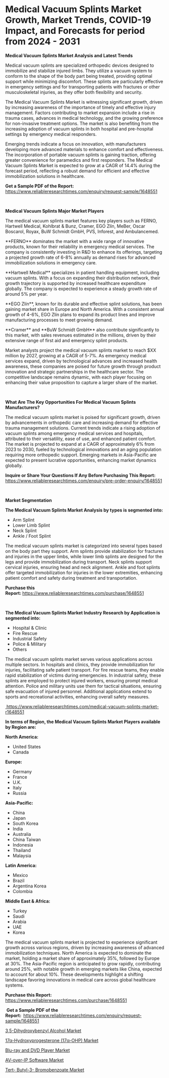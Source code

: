 <p><h1>Medical Vacuum Splints Market Growth, Market Trends, COVID-19 Impact, and Forecasts for period from 2024 - 2031</h1></p><p><strong>Medical Vacuum Splints Market Analysis and Latest Trends</strong></p>
<p><p>Medical vacuum splints are specialized orthopedic devices designed to immobilize and stabilize injured limbs. They utilize a vacuum system to conform to the shape of the body part being treated, providing optimal support while minimizing discomfort. These splints are particularly effective in emergency settings and for transporting patients with fractures or other musculoskeletal injuries, as they offer both flexibility and security.</p><p>The Medical Vacuum Splints Market is witnessing significant growth, driven by increasing awareness of the importance of timely and effective injury management. Factors contributing to market expansion include a rise in trauma cases, advances in medical technology, and the growing preference for non-invasive treatment options. The market is also benefiting from the increasing adoption of vacuum splints in both hospital and pre-hospital settings by emergency medical responders.</p><p>Emerging trends indicate a focus on innovation, with manufacturers developing more advanced materials to enhance comfort and effectiveness. The incorporation of portable vacuum splints is gaining traction, offering greater convenience for paramedics and first responders. The Medical Vacuum Splints Market is expected to grow at a CAGR of 14.4% during the forecast period, reflecting a robust demand for efficient and effective immobilization solutions in healthcare.</p></p>
<p><strong>Get a Sample PDF of the Report:&nbsp;</strong> <a href="https://www.reliableresearchtimes.com/enquiry/request-sample/1648551?utm_campaign=1425&utm_medium=2&utm_source=Github&utm_content=ia&utm_term=15102024&utm_id=medical-vacuum-splints">https://www.reliableresearchtimes.com/enquiry/request-sample/1648551</a></p>
<p>&nbsp;</p>
<p><strong>Medical Vacuum Splints Major Market Players</strong></p>
<p><p>The medical vacuum splints market features key players such as FERNO, Hartwell Medical, Kohlbrat & Bunz, Cramer, EGO Zlín, MeBer, Oscar Boscarol, Royax, BuW Schmidt GmbH, PVS, Inforest, and Ambulancemed. </p><p>**FERNO** dominates the market with a wide range of innovative products, known for their reliability in emergency medical services. The company is consistently investing in R&D to enhance its offerings, targeting a projected growth rate of 6-8% annually as demand rises for advanced immobilization solutions in emergency care.</p><p>**Hartwell Medical** specializes in patient handling equipment, including vacuum splints. With a focus on expanding their distribution network, their growth trajectory is supported by increased healthcare expenditure globally. The company is expected to experience a steady growth rate of around 5% per year.</p><p>**EGO Zlín**, known for its durable and effective splint solutions, has been gaining market share in Europe and North America. With a consistent annual growth of 4-6%, EGO Zlín plans to expand its product lines and improve manufacturing processes to meet growing demand.</p><p>**Cramer** and **BuW Schmidt GmbH** also contribute significantly to this market, with sales revenues estimated in the millions, driven by their extensive range of first aid and emergency splint products. </p><p>Market analysts project the medical vacuum splints market to reach $XX million by 2027, growing at a CAGR of 5-7%. As emergency medical services expand, driven by technological advances and increased health awareness, these companies are poised for future growth through product innovation and strategic partnerships in the healthcare sector. The competitive landscape remains dynamic, with each player focusing on enhancing their value proposition to capture a larger share of the market.</p></p>
<p>&nbsp;</p>
<p><strong>What Are The Key Opportunities For Medical Vacuum Splints Manufacturers?</strong></p>
<p><p>The medical vacuum splints market is poised for significant growth, driven by advancements in orthopedic care and increasing demand for effective trauma management solutions. Current trends indicate a rising adoption of vacuum splints among emergency medical services and hospitals, attributed to their versatility, ease of use, and enhanced patient comfort. The market is projected to expand at a CAGR of approximately 6% from 2023 to 2030, fueled by technological innovations and an aging population requiring more orthopedic support. Emerging markets in Asia-Pacific are expected to present lucrative opportunities, enhancing market dynamics globally.</p></p>
<p><strong>Inquire or Share Your Questions If Any Before Purchasing This Report:</strong> <a href="https://www.reliableresearchtimes.com/enquiry/pre-order-enquiry/1648551?utm_campaign=1425&utm_medium=2&utm_source=Github&utm_content=ia&utm_term=15102024&utm_id=medical-vacuum-splints">https://www.reliableresearchtimes.com/enquiry/pre-order-enquiry/1648551</a></p>
<p>&nbsp;</p>
<p><strong>Market Segmentation</strong></p>
<p><strong>The Medical Vacuum Splints Market Analysis by types is segmented into:</strong></p>
<p><ul><li>Arm Splint</li><li>Lower Limb Splint</li><li>Neck Splint</li><li>Ankle / Foot Splint</li></ul></p>
<p><p>The medical vacuum splints market is categorized into several types based on the body part they support. Arm splints provide stabilization for fractures and injuries in the upper limbs, while lower limb splints are designed for the legs and provide immobilization during transport. Neck splints support cervical injuries, ensuring head and neck alignment. Ankle and foot splints offer targeted immobilization for injuries in the lower extremities, enhancing patient comfort and safety during treatment and transportation.</p></p>
<p><strong>Purchase this Report:&nbsp;</strong><a href="https://www.reliableresearchtimes.com/purchase/1648551?utm_campaign=1425&utm_medium=2&utm_source=Github&utm_content=ia&utm_term=15102024&utm_id=medical-vacuum-splints">https://www.reliableresearchtimes.com/purchase/1648551</a></p>
<p>&nbsp;</p>
<p><strong>The Medical Vacuum Splints Market Industry Research by Application is segmented into:</strong></p>
<p><ul><li>Hospital & Clinic</li><li>Fire Rescue</li><li>Industrial Safety</li><li>Police & Military</li><li>Others</li></ul></p>
<p><p>The medical vacuum splints market serves various applications across multiple sectors. In hospitals and clinics, they provide immobilization for injuries, facilitating safe patient transport. For fire rescue teams, they enable rapid stabilization of victims during emergencies. In industrial safety, these splints are employed to protect injured workers, ensuring prompt medical attention. Police and military units use them for tactical situations, ensuring safe evacuation of injured personnel. Additional applications extend to sports and recreational activities, enhancing overall safety measures.</p></p>
<p><a href="https://www.reliableresearchtimes.com/medical-vacuum-splints-market-r1648551?utm_campaign=1425&utm_medium=2&utm_source=Github&utm_content=ia&utm_term=15102024&utm_id=medical-vacuum-splints">&nbsp;https://www.reliableresearchtimes.com/medical-vacuum-splints-market-r1648551</a></p>
<p><strong>In terms of Region, the Medical Vacuum Splints Market Players available by Region are:</strong></p>
<p>
    <p> <strong> North America: </strong>
        <ul>
            <li>United States</li>
            <li>Canada</li>
        </ul>
        </p> 
    <p> <strong> Europe: </strong>
        <ul>
            <li>Germany</li>
            <li>France</li>
            <li>U.K.</li>
            <li>Italy</li>
            <li>Russia</li>
        </ul>
        </p> 
    <p> <strong> Asia-Pacific: </strong>
        <ul>
            <li>China</li>
            <li>Japan</li>
            <li>South Korea</li>
            <li>India</li>
            <li>Australia</li>
            <li>China Taiwan</li>
            <li>Indonesia</li>
            <li>Thailand</li>
            <li>Malaysia</li>
        </ul>
        </p> 
    <p> <strong> Latin America: </strong>
        <ul>
            <li>Mexico</li>
            <li>Brazil</li>
            <li>Argentina Korea</li>
            <li>Colombia</li>
        </ul>
        </p> 
    <p> <strong> Middle East & Africa: </strong>
        <ul>
            <li>Turkey</li>
            <li>Saudi</li>
            <li>Arabia</li>
            <li>UAE</li>
            <li>Korea</li>
        </ul>
    </p>
    </p>
<p><p>The medical vacuum splints market is projected to experience significant growth across various regions, driven by increasing awareness of advanced immobilization techniques. North America is expected to dominate the market, holding a market share of approximately 35%, followed by Europe at 30%. The Asia-Pacific region is anticipated to grow rapidly, contributing around 25%, with notable growth in emerging markets like China, expected to account for about 10%. These developments highlight a shifting landscape favoring innovations in medical care across global healthcare systems.</p></p>
<p><strong>Purchase this Report: </strong><a href="https://www.reliableresearchtimes.com/purchase/1648551?utm_campaign=1425&utm_medium=2&utm_source=Github&utm_content=ia&utm_term=15102024&utm_id=medical-vacuum-splints">https://www.reliableresearchtimes.com/purchase/1648551</a></p>
<p>&nbsp;<strong>Get a Sample PDF of the Report:&nbsp;&nbsp;</strong><a href="https://www.reliableresearchtimes.com/enquiry/request-sample/1648551?utm_campaign=1425&utm_medium=2&utm_source=Github&utm_content=ia&utm_term=15102024&utm_id=medical-vacuum-splints">https://www.reliableresearchtimes.com/enquiry/request-sample/1648551</a></p>
<p><strong></strong></p>
<p><p><a href="https://www.linkedin.com/pulse/global-35-dihydroxybenzyl-alcohol-industry-research-report-competitive-syhzf?utm_campaign=1425&utm_medium=2&utm_source=Github&utm_content=ia&utm_term=15102024&utm_id=medical-vacuum-splints">3,5-Dihydroxybenzyl Alcohol Market</a></p><p><a href="https://www.linkedin.com/pulse/digital-transformation-17%CE%B1-hydroxyprogesterone-17%CE%B1-ohp-udf8e?trk=public_post_embed_feed-article-content&utm_campaign=1425&utm_medium=2&utm_source=Github&utm_content=ia&utm_term=15102024&utm_id=medical-vacuum-splints">17α-Hydroxyprogesterone (17α-OHP) Market</a></p><p><a href="https://www.linkedin.com/pulse/blu-ray-dvd-player-market-trends-strategic-insights-2024-tvloe?utm_campaign=1425&utm_medium=2&utm_source=Github&utm_content=ia&utm_term=15102024&utm_id=medical-vacuum-splints">Blu-ray and DVD Player Market</a></p><p><a href="https://www.linkedin.com/pulse/av-over-ip-software-market-trends-focusing-insight-forecast-s9eqe?utm_campaign=1425&utm_medium=2&utm_source=Github&utm_content=ia&utm_term=15102024&utm_id=medical-vacuum-splints">AV-over-IP Software Market</a></p><p><a href="https://www.linkedin.com/pulse/tert-butyl-3-bromobenzoate-industry-sector-market-dynamics-itc0e?utm_campaign=1425&utm_medium=2&utm_source=Github&utm_content=ia&utm_term=15102024&utm_id=medical-vacuum-splints">Tert- Butyl-3- Bromobenzoate Market</a></p></p>